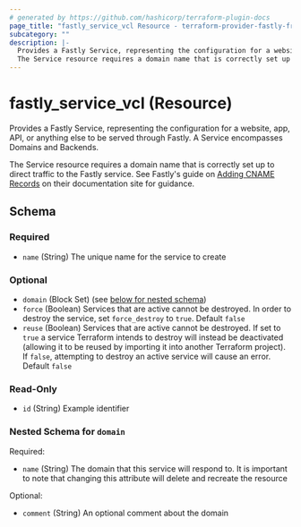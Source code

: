 ```yaml
---
# generated by https://github.com/hashicorp/terraform-plugin-docs
page_title: "fastly_service_vcl Resource - terraform-provider-fastly-framework"
subcategory: ""
description: |-
  Provides a Fastly Service, representing the configuration for a website, app, API, or anything else to be served through Fastly. A Service encompasses Domains and Backends.
  The Service resource requires a domain name that is correctly set up to direct traffic to the Fastly service. See Fastly's guide on Adding CNAME Records https://docs.fastly.com/en/guides/adding-cname-records on their documentation site for guidance.
---
```


# fastly_service_vcl (Resource)

Provides a Fastly Service, representing the configuration for a website, app, API, or anything else to be served through Fastly. A Service encompasses Domains and Backends.

The Service resource requires a domain name that is correctly set up to direct traffic to the Fastly service. See Fastly's guide on [Adding CNAME Records](https://docs.fastly.com/en/guides/adding-cname-records) on their documentation site for guidance.



<!-- schema generated by tfplugindocs -->
## Schema

### Required

- `name` (String) The unique name for the service to create

### Optional

- `domain` (Block Set) (see [below for nested schema](#nestedblock--domain))
- `force` (Boolean) Services that are active cannot be destroyed. In order to destroy the service, set `force_destroy` to `true`. Default `false`
- `reuse` (Boolean) Services that are active cannot be destroyed. If set to `true` a service Terraform intends to destroy will instead be deactivated (allowing it to be reused by importing it into another Terraform project). If `false`, attempting to destroy an active service will cause an error. Default `false`

### Read-Only

- `id` (String) Example identifier

<a id="nestedblock--domain"></a>
### Nested Schema for `domain`

Required:

- `name` (String) The domain that this service will respond to. It is important to note that changing this attribute will delete and recreate the resource

Optional:

- `comment` (String) An optional comment about the domain


